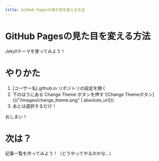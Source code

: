 ```yaml
---
title: GitHub Pagesの見た目を変える方法
---
```


# GitHub Pagesの見た目を変える方法
Jekyllテーマを使ってみよう！

# やりかた
1. [ユーザー名].github.io リポジトリの設定を開く
2. 下のほうにある Change Theme ボタンを押す
  ![Change Themeボタン]({{"/images/change_theme.png" | absolute_url}})
3. あとは選択するだけ！

おしまい！

# 次は？
記事一覧を作ってみよう！（どうやってやるのかな…）
